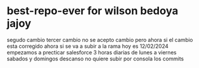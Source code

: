 # best-repo-ever for wilson bedoya jajoy
segudo cambio
tercer cambio
no se acepto cambio 
pero ahora si el cambio esta corregido 
ahora si se va a subir a la rama 
hoy es 12/02/2024 empezamos a precticar salesforce 3 horas diarias
de lunes a viernes
sabados y domingos descanso
no quiere subir por consola los commits